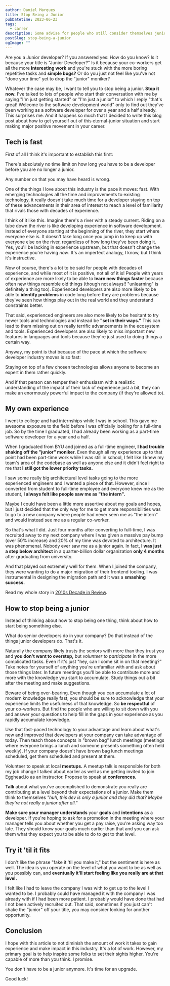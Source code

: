 ```yaml
---
author: Daniel Marques
title: Stop Being a Junior
pubDatetime: 2023-06-23
tags:
  - carrer
description: Some advise for people who still consider themselves junior developers
postSlug: stop-being-a-junior
ogImage: ""
---
```


Are you a Junior developer? If you answered yes: How do you know? Is it because
your title is "Junior Developer?" Is it because your co-workers get all the more
**interesting work** and you're stuck with the more boring repetitive tasks and
**simple bugs?** Or do you just not feel like you've not "done your time" yet to
drop the "junior" moniker?

Whatever the case may be, I want to tell you to stop being a junior. **Stop it
now.** I've talked to lots of people who start their conversation with me by
saying "I'm just getting started" or "I'm just a junior" to which I reply
"that's great! Welcome to the software development world" only to find out
they've been working as a software developer for over a year and a half already.
This surprises me. And it happens so much that I decided to write this blog post
about how to get yourself out of this eternal-junior situation and start making
major positive movement in your career.

## Tech is fast

First of all I think it's important to establish this first:

There's absolutely no time limit on how long you have to be a developer before
you are no longer a junior.

Any number on that you may have heard is wrong.

One of the things I love about this industry is the pace it moves: fast. With
emerging technologies all the time and improvements to existing technology, it
really doesn't take much time for a developer staying on top of these
advancements in their area of interest to reach a level of familiarity that
rivals those with decades of experience.

I think of it like this. Imagine there's a river with a steady current. Riding
on a tube down the river is like developing experience in software development.
Instead of everyone starting at the beginning of the river, they start where
everyone else is. It doesn't take long once you jump in to keep up with everyone
else on the river, regardless of how long they've been doing it. Yes, you'll be
lacking in experience upstream, but that doesn't change the experience you're
having _now_. It's an imperfect analogy, I know, but I think it's instructive.

Now of course, there's a lot to be said for people with decades of experience,
and while most of it is positive, not all of it is! People with years of
experience are more likely to be able to **learn new things faster** because
often new things resemble old things (though not always!! "unlearning" is
definitely a thing too). Experienced developers are also more likely to be able
to **identify problems** in code long before they are problems because they've
seen how things play out in the real world and they understand constraints
better.

That said, experienced engineers are also more likely to be hesitant to try
newer tools and technologies and instead be **"set in their ways."** This can
lead to them missing out on really terrific advancements in the ecosystem and
tools. Experienced developers are also likely to miss important new features in
languages and tools because they're just used to doing things a certain way.

Anyway, my point is that because of the pace at which the software developer
industry moves is so fast:

Staying on top of a few chosen technologies allows anyone to become an expert
in them rather quickly.

And if that person can temper their enthusiasm with a realistic understanding of
the impact of their lack of experience just a bit, they can make an enormously
powerful impact to the company (if they're allowed to).

## My own experience

I went to college and had internships while I was in school. This gave me
awesome exposure to the field before I was officially looking for a full-time
job. So by the time I graduated, I had already been working as a part-time
software developer for a year and a half.

When I graduated from BYU and joined as a full-time engineer, **I had trouble
shaking off the "junior" moniker.** Even though all my experience up to that
point had been part-time work while I was still in school, I felt like I knew my
team's area of the codebase as well as anyone else and it didn't feel right to
me that **I still got the lower priority tasks.**

I saw some really big architectural level tasks going to the more experienced
engineers and I wanted a piece of that. However, since I converted from student
to full-time employee and everyone knew me as the student, **I always felt like
people saw me as "the intern".**

Maybe I could have been a little more assertive about my goals and hopes, but I
just decided that the only way for me to get more responsibilities was to go to
a new company where people had never seen me as "the intern" and would instead
see me as a regular co-worker.

So that's what I did. Just four months after converting to full-time, I was
recruited away to my next company where I was given a massive pay bump (over 50%
increase) and 20% of my time was devoted to architecture. It was phenomenal.
Nobody ever saw me as a junior again. In fact, **I was just a step below
architect** in a quarter-billion dollar organization **only 4 months** after
graduating from university.

And that played out extremely well for them. When I joined the company, they
were wanting to do a major migration of their frontend tooling. I was
instrumental in designing the migration path and it was a **smashing success.**

Read my whole story in [2010s Decade in Review](/blog/2010s-decade-in-review).

## How to stop being a junior

Instead of thinking about how to stop being one thing, think about how to start
being something else.

What do senior developers do in your company? Do that instead of the things
junior developers do. That's it.

Naturally the company likely trusts the seniors with more than they trust you
and **you don't want to overstep,** but _volunteer to participate_ in the more
complicated tasks. Even if it's just "hey, can I come sit in on that meeting?"
Take notes for yourself of anything you're unfamiliar with and ask about those
things later. In future meetings you'll be able to contribute more and more with
the knowledge you start to accumulate. Study things out a bit after the meeting
and make suggestions.

Beware of being over-bearing. Even though you can accumulate a lot of modern
knowledge really fast, you should be sure to acknowledge that your experience
limits the usefulness of that knowledge. So **be respectful** of your
co-workers. But find the people who are willing to sit down with you and answer
your questions to help fill in the gaps in your experience as you rapidly
accumulate knowledge.

Use that fast-paced technology to your advantage and learn about what's new and
improved that developers at your company can take advantage of today. Then teach
those concepts in "brown bag" lunch meetings (meetings where everyone brings a
lunch and someone presents something often held weekly). If your company doesn't
have brown bag lunch meetings scheduled, get them scheduled and present at them.

Volunteer to speak at local **meetups.** A meetup talk is responsible for both
my job change I talked about earlier as well as me getting invited to join
Egghead.io as an instructor. Propose to speak at **conferences.**

**Talk** about what you've accomplished to demonstrate you really are
contributing at a level beyond their expectations of a junior. Make them think
to themselves _"huh, this dev is only a junior and they did that? Maybe they're
not really a junior after all."_

**Make sure your manager understands** your **goals** and **intentions** as a
developer. If you're hoping to ask for a promotion in the meeting where your
manager tells you about whether you get a pay raise, you're asking way too late.
They should know your goals much earlier than that and you can ask them what
they expect you to be able to do to get to that level.

## Try it 'til it fits

I don't like the phrase "fake it 'til you make it," but the sentiment is here as
well. The idea is you operate on the level of what you want to be as well as you
possibly can, and **eventually it'll start feeling like you really are at that
level.**

I felt like I had to leave the company I was with to get up to the level I
wanted to be. I probably could have managed it with the company I was
already with if I had been more patient. I probably would have done that had I
not been actively recruited out. That said, sometimes if you just can't shake
the "junior" off your title, you may consider looking for another opportunity.

## Conclusion

I hope with this article to not diminish the amount of work it takes to gain
experience and make impact in this industry. It's a lot of work. However, my
primary goal is to help inspire some folks to set their sights higher. You're
capable of more than you think. I promise.

You don't have to be a junior anymore. It's time for an upgrade.

Good luck!
